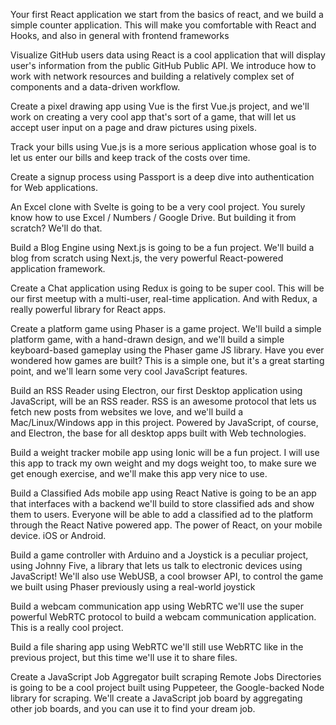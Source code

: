 Your first React application we start from the basics of react, and we build a simple counter application. This will make you comfortable with React and Hooks, and also in general with frontend frameworks

Visualize GitHub users data using React is a cool application that will display user's information from the public GitHub Public API. We introduce how to work with network resources and building a relatively complex set of components and a data-driven workflow.

Create a pixel drawing app using Vue is the first Vue.js project, and we'll work on creating a very cool app that's sort of a game, that will let us accept user input on a page and draw pictures using pixels. 

Track your bills using Vue.js is a more serious application whose goal is to let us enter our bills and keep track of the costs over time.

Create a signup process using Passport is a deep dive into authentication for Web applications.

An Excel clone with Svelte is going to be a very cool project. You surely know how to use Excel / Numbers / Google Drive. But building it from scratch? We'll do that.

Build a Blog Engine using Next.js is going to be a fun project. We'll build a blog from scratch using Next.js, the very powerful React-powered application framework.

Create a Chat application using Redux is going to be super cool. This will be our first meetup with a multi-user, real-time application. And with Redux, a really powerful library for React apps.

Create a platform game using Phaser is a game project. We'll build a simple platform game, with a hand-drawn design, and we'll build a simple keyboard-based gameplay using the Phaser game JS library. Have you ever wondered how games are built? This is a simple one, but it's a great starting point, and we'll learn some very cool JavaScript features.

Build an RSS Reader using Electron, our first Desktop application using JavaScript, will be an RSS reader. RSS is an awesome protocol that lets us fetch new posts from websites we love, and we'll build a Mac/Linux/Windows app in this project. Powered by JavaScript, of course, and Electron, the base for all desktop apps built with Web technologies.

Build a weight tracker mobile app using Ionic will be a fun project. I will use this app to track my own weight and my dogs weight too, to make sure we get enough exercise, and we'll make this app very nice to use.

Build a Classified Ads mobile app using React Native is going to be an app that interfaces with a backend we'll build to store classified ads and show them to users. Everyone will be able to add a classified ad to the platform through the React Native powered app. The power of React, on your mobile device. iOS or Android.

Build a game controller with Arduino and a Joystick is a peculiar project, using Johnny Five, a library that lets us talk to electronic devices using JavaScript! We'll also use WebUSB, a cool browser API, to control the game we built using Phaser previously using a real-world joystick

Build a webcam communication app using WebRTC we'll use the super powerful WebRTC protocol to build a webcam communication application. This is a really cool project.

Build a file sharing app using WebRTC we'll still use WebRTC like in the previous project, but this time we'll use it to share files.

Create a JavaScript Job Aggregator built scraping Remote Jobs Directories is going to be a cool project built using Puppeteer, the Google-backed Node library for scraping. We'll create a JavaScript job board by aggregating other job boards, and you can use it to find your dream job.